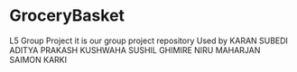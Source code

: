 # GroceryBasket
L5 Group Project
it is our group project repository Used by 
KARAN SUBEDI 
ADITYA PRAKASH KUSHWAHA
SUSHIL GHIMIRE
NIRU MAHARJAN 
SAIMON KARKI
